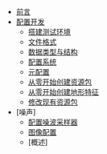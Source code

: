 <!-- _sidebar.md -->

* [前言](README.md)
* [配置开发](config_development/config_pack.md)
    * [搭建测试环境](config_development/buildandtest.md)
    * [文件格式](config_development/createconfig.md)
    * [数据类型与结构](config_development/defining_data_in_configs.md)
    * [配置系统](config_development/the_config_system.md)
    * [元配置](config_development/the_config_system.md)
    * [从零开始创建资源包](config_development/the_config_system.md)
    * [从零开始创建地形特征](config_development/create_a_pack_from_scratch.md)
    * [修改现有资源包](config_development/creating_a_feature_from_scratch.md)
* [噪声]
    * [配置噪波采样器](noise/configuring_noise_samplers.md)
    * [图像配置](noise/how_noise_distributes_things.md)
    * [概述]